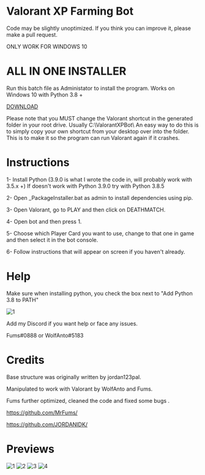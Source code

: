 # Valorant XP Farming Bot
Code may be slightly unoptimized. If you think you can improve it, please make a pull request.

ONLY WORK FOR WINDOWS 10

# ALL IN ONE INSTALLER

Run this batch file as Administator to install the program. Works on Windows 10 with Python 3.8 +

<a href="https://github.com/WolfAnto/Valorant-Xp-Bot/releases/download/3/ValorantXPBot_INSTALLER.bat">DOWNLOAD</a>

Please note that you MUST change the Valorant shortcut in the generated folder in your root drive. Usually C:\ValorantXPBot\ An easy way to do this is to simply copy your own shortcut from your desktop over into the folder. This is to make it so the program can run Valorant again if it crashes.

# Instructions

1- Install Python (3.9.0 is what I wrote the code in, will probably work with 3.5.x +)
   If doesn't work with Python 3.9.0 try with Python 3.8.5

2- Open _PackageInstaller.bat as admin to install dependencies using pip.

3- Open Valorant, go to PLAY and then click on DEATHMATCH.

4- Open bot and then press 1.

5- Choose which Player Card you want to use, change to that one in game and then select it in the bot console.

6- Follow instructions that will appear on screen if you haven't already.


# Help

Make sure when installing python, you check the box next to "Add Python 3.8 to PATH"

<img src="https://camo.githubusercontent.com/0aa9ea72d236a643286fe56c5fb01ba7e517a311/68747470733a2f2f63646e2e646973636f72646170702e636f6d2f6174746163686d656e74732f3736393632363836313034363230323432392f3736393935303738373330343432333434342f303030315f6164645f507974686f6e5f746f5f506174682e706e67" alt="1" data-canonical-src="https://cdn.discordapp.com/attachments/769626861046202429/769950787304423444/0001_add_Python_to_Path.png" style="max-width:100%;">

Add my Discord if you want help or face any issues.

Fums#0888 or WolfAnto#5183


# Credits

Base structure was originally written by jordan123pal.

Manipulated to work with Valorant by WolfAnto and Fums.

Fums further optimized, cleaned the code and fixed some bugs .

https://github.com/MrFums/

https://github.com/JORDANIDK/


# Previews

![1](https://cdn.discordapp.com/attachments/769626861046202429/769734968120180766/unknown.png)
![2](https://cdn.discordapp.com/attachments/769626861046202429/769735054103412746/unknown.png)
![3](https://cdn.discordapp.com/attachments/769626861046202429/769735162392870932/unknown.png)
![4](https://cdn.discordapp.com/attachments/769626861046202429/769737295938715678/unknown.png)
